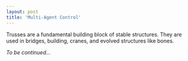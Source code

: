 ```yaml
---
layout: post
title: 'Multi-Agent Control'
---
```


Trusses are a fundamental building block of stable structures. They are used in bridges, building, cranes, and evolved structures like bones.

*To be continued...*